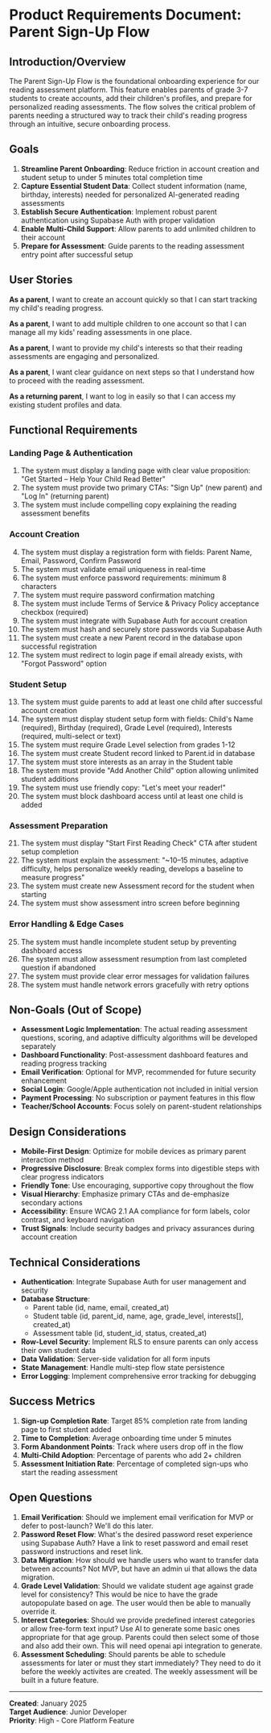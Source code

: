 # Product Requirements Document: Parent Sign-Up Flow

## Introduction/Overview

The Parent Sign-Up Flow is the foundational onboarding experience for our reading assessment platform. This feature enables parents of grade 3-7 students to create accounts, add their children's profiles, and prepare for personalized reading assessments. The flow solves the critical problem of parents needing a structured way to track their child's reading progress through an intuitive, secure onboarding process.

## Goals

1. **Streamline Parent Onboarding**: Reduce friction in account creation and student setup to under 5 minutes total completion time
2. **Capture Essential Student Data**: Collect student information (name, birthday, interests) needed for personalized AI-generated reading assessments
3. **Establish Secure Authentication**: Implement robust parent authentication using Supabase Auth with proper validation
4. **Enable Multi-Child Support**: Allow parents to add unlimited children to their account
5. **Prepare for Assessment**: Guide parents to the reading assessment entry point after successful setup

## User Stories

**As a parent**, I want to create an account quickly so that I can start tracking my child's reading progress.

**As a parent**, I want to add multiple children to one account so that I can manage all my kids' reading assessments in one place.

**As a parent**, I want to provide my child's interests so that their reading assessments are engaging and personalized.

**As a parent**, I want clear guidance on next steps so that I understand how to proceed with the reading assessment.

**As a returning parent**, I want to log in easily so that I can access my existing student profiles and data.

## Functional Requirements

### Landing Page & Authentication
1. The system must display a landing page with clear value proposition: "Get Started – Help Your Child Read Better"
2. The system must provide two primary CTAs: "Sign Up" (new parent) and "Log In" (returning parent)
3. The system must include compelling copy explaining the reading assessment benefits

### Account Creation
4. The system must display a registration form with fields: Parent Name, Email, Password, Confirm Password
5. The system must validate email uniqueness in real-time
6. The system must enforce password requirements: minimum 8 characters
7. The system must require password confirmation matching
8. The system must include Terms of Service & Privacy Policy acceptance checkbox (required)
9. The system must integrate with Supabase Auth for account creation
10. The system must hash and securely store passwords via Supabase Auth
11. The system must create a new Parent record in the database upon successful registration
12. The system must redirect to login page if email already exists, with "Forgot Password" option

### Student Setup
13. The system must guide parents to add at least one child after successful account creation
14. The system must display student setup form with fields: Child's Name (required), Birthday (required), Grade Level (required), Interests (required, multi-select or text)
15. The system must require Grade Level selection from grades 1-12
16. The system must create Student record linked to Parent.id in database
17. The system must store interests as an array in the Student table
18. The system must provide "Add Another Child" option allowing unlimited student additions
19. The system must use friendly copy: "Let's meet your reader!"
20. The system must block dashboard access until at least one child is added

### Assessment Preparation
21. The system must display "Start First Reading Check" CTA after student setup completion
22. The system must explain the assessment: "~10–15 minutes, adaptive difficulty, helps personalize weekly reading, develops a baseline to measure progress"
23. The system must create new Assessment record for the student when starting
24. The system must show assessment intro screen before beginning

### Error Handling & Edge Cases
25. The system must handle incomplete student setup by preventing dashboard access
26. The system must allow assessment resumption from last completed question if abandoned
27. The system must provide clear error messages for validation failures
28. The system must handle network errors gracefully with retry options

## Non-Goals (Out of Scope)

- **Assessment Logic Implementation**: The actual reading assessment questions, scoring, and adaptive difficulty algorithms will be developed separately
- **Dashboard Functionality**: Post-assessment dashboard features and reading progress tracking
- **Email Verification**: Optional for MVP, recommended for future security enhancement  
- **Social Login**: Google/Apple authentication not included in initial version
- **Payment Processing**: No subscription or payment features in this flow
- **Teacher/School Accounts**: Focus solely on parent-student relationships

## Design Considerations

- **Mobile-First Design**: Optimize for mobile devices as primary parent interaction method
- **Progressive Disclosure**: Break complex forms into digestible steps with clear progress indicators
- **Friendly Tone**: Use encouraging, supportive copy throughout the flow
- **Visual Hierarchy**: Emphasize primary CTAs and de-emphasize secondary actions
- **Accessibility**: Ensure WCAG 2.1 AA compliance for form labels, color contrast, and keyboard navigation
- **Trust Signals**: Include security badges and privacy assurances during account creation

## Technical Considerations

- **Authentication**: Integrate Supabase Auth for user management and security
- **Database Structure**: 
  - Parent table (id, name, email, created_at)
  - Student table (id, parent_id, name, age, grade_level, interests[], created_at)
  - Assessment table (id, student_id, status, created_at)
- **Row-Level Security**: Implement RLS to ensure parents can only access their own student data
- **Data Validation**: Server-side validation for all form inputs
- **State Management**: Handle multi-step flow state persistence
- **Error Logging**: Implement comprehensive error tracking for debugging

## Success Metrics

1. **Sign-up Completion Rate**: Target 85% completion rate from landing page to first student added
2. **Time to Completion**: Average onboarding time under 5 minutes
3. **Form Abandonment Points**: Track where users drop off in the flow
4. **Multi-Child Adoption**: Percentage of parents who add 2+ children
5. **Assessment Initiation Rate**: Percentage of completed sign-ups who start the reading assessment

## Open Questions

1. **Email Verification**: Should we implement email verification for MVP or defer to post-launch? We'll do this later.
2. **Password Reset Flow**: What's the desired password reset experience using Supabase Auth? Have a link to reset password and email reset password instructions and reset link.
3. **Data Migration**: How should we handle users who want to transfer data between accounts? Not MVP, but have an admin ui that allows the data migration.
4. **Grade Level Validation**: Should we validate student age against grade level for consistency? This would be nice to have the grade autopopulate based on age. The user would then be able to manually override it.
5. **Interest Categories**: Should we provide predefined interest categories or allow free-form text input? Use AI to generate some basic ones appropriate for that age group. Parents could then select some of those and also add their own. This will need openai api integration to generate.
6. **Assessment Scheduling**: Should parents be able to schedule assessments for later or must they start immediately? They need to do it before the weekly activites are created. The weekly assessment will be built in a future feature.

---

**Created**: January 2025  
**Target Audience**: Junior Developer  
**Priority**: High - Core Platform Feature 